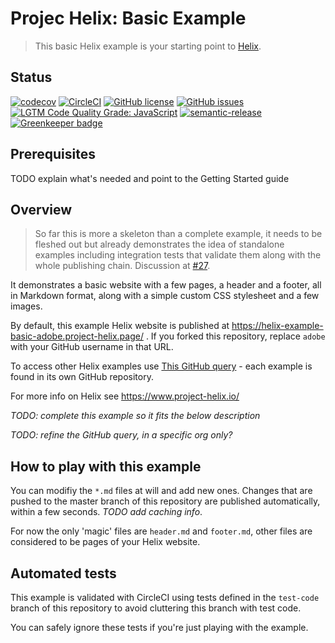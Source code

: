 # Projec Helix: Basic Example

> This basic Helix example is your starting point to [Helix](https://www.project-helix.io/). 

## Status
[![codecov](https://img.shields.io/codecov/c/github/adobe/helix-example-basic.svg)](https://codecov.io/gh/adobe/helix-example-basic)
[![CircleCI](https://img.shields.io/circleci/project/github/adobe/helix-example-basic.svg)](https://circleci.com/gh/adobe/helix-example-basic)
[![GitHub license](https://img.shields.io/github/license/adobe/helix-example-basic.svg)](https://github.com/adobe/helix-example-basic/blob/master/LICENSE.txt)
[![GitHub issues](https://img.shields.io/github/issues/adobe/helix-example-basic.svg)](https://github.com/adobe/helix-example-basic/issues)
[![LGTM Code Quality Grade: JavaScript](https://img.shields.io/lgtm/grade/javascript/g/adobe/helix-example-basic.svg?logo=lgtm&logoWidth=18)](https://lgtm.com/projects/g/adobe/helix-example-basic)
[![semantic-release](https://img.shields.io/badge/%20%20%F0%9F%93%A6%F0%9F%9A%80-semantic--release-e10079.svg)](https://github.com/semantic-release/semantic-release) [![Greenkeeper badge](https://badges.greenkeeper.io/adobe/helix-example-basic.svg)](https://greenkeeper.io/)

## Prerequisites
TODO explain what's needed and point to the Getting Started guide

## Overview
> So far this is more a skeleton than a complete example, it needs to be fleshed out but already
> demonstrates the idea of standalone examples including integration tests that validate them
> along with the whole publishing chain. Discussion at [#27](https://github.com/adobe/helix-home/issues/27).

It demonstrates a basic website with a few pages, a header and a footer,
all in Markdown format, along with a simple custom CSS stylesheet and a few images.

By default, this example Helix website is published at https://helix-example-basic-adobe.project-helix.page/ . If you forked this repository, replace `adobe` with your GitHub username in that URL.

To access other Helix examples use [This GitHub query](https://github.com/topics/helix-example) - each example is found in its own GitHub repository.

For more info on Helix see https://www.project-helix.io/

_TODO: complete this example so it fits the below description_

 _TODO: refine the GitHub query, in a specific org only?_

## How to play with this example
You can modifiy the `*.md` files at will and add new ones. Changes that are pushed to the master branch of this
repository are published automatically, within a few seconds. _TODO add caching info_.

For now the only 'magic' files are `header.md` and `footer.md`, other files are considered to be pages of your Helix website.

## Automated tests
This example is validated with CircleCI using tests defined in the `test-code` branch of this repository to avoid
cluttering this branch with test code.

You can safely ignore these tests if you're just playing with the example.


